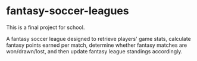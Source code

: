 # fantasy-soccer-leagues

This is a final project for school.

A fantasy soccer league designed to retrieve players' game stats, calculate fantasy points earned per match, determine whether fantasy matches are won/drawn/lost, and then update fantasy league standings accordingly.
